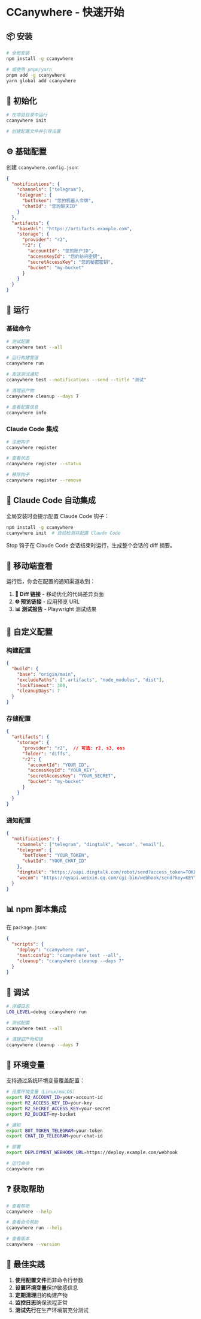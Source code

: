 # CCanywhere - 快速开始

## 📦 安装

```bash
# 全局安装
npm install -g ccanywhere

# 或使用 pnpm/yarn
pnpm add -g ccanywhere
yarn global add ccanywhere
```

## 🚀 初始化

```bash
# 在项目目录中运行
ccanywhere init

# 创建配置文件并引导设置
```

## ⚙️ 基础配置

创建 `ccanywhere.config.json`:

```json
{
  "notifications": {
    "channels": ["telegram"],
    "telegram": {
      "botToken": "您的机器人令牌",
      "chatId": "您的聊天ID"
    }
  },
  "artifacts": {
    "baseUrl": "https://artifacts.example.com",
    "storage": {
      "provider": "r2",
      "r2": {
        "accountId": "您的账户ID",
        "accessKeyId": "您的访问密钥",
        "secretAccessKey": "您的秘密密钥",
        "bucket": "my-bucket"
      }
    }
  }
}
```

## 🏃 运行

### 基础命令

```bash
# 测试配置
ccanywhere test --all

# 运行构建管道
ccanywhere run

# 发送测试通知
ccanywhere test --notifications --send --title "测试"

# 清理旧产物
ccanywhere cleanup --days 7

# 查看配置信息
ccanywhere info
```

### Claude Code 集成

```bash
# 注册钩子
ccanywhere register

# 查看状态
ccanywhere register --status

# 移除钩子
ccanywhere register --remove
```

## 🔌 Claude Code 自动集成

全局安装时会提示配置 Claude Code 钩子：

```bash
npm install -g ccanywhere
ccanywhere init  # 自动检测并配置 Claude Code
```

Stop 钩子在 Claude Code 会话结束时运行，生成整个会话的 diff 摘要。

## 📱 移动端查看

运行后，你会在配置的通知渠道收到：

1. **📝 Diff 链接** - 移动优化的代码差异页面
2. **🌐 预览链接** - 应用预览 URL
3. **📊 测试报告** - Playwright 测试结果

## 🎨 自定义配置

### 构建配置

```json
{
  "build": {
    "base": "origin/main",
    "excludePaths": [".artifacts", "node_modules", "dist"],
    "lockTimeout": 300,
    "cleanupDays": 7
  }
}
```

### 存储配置

```json
{
  "artifacts": {
    "storage": {
      "provider": "r2",  // 可选: r2, s3, oss
      "folder": "diffs",
      "r2": {
        "accountId": "YOUR_ID",
        "accessKeyId": "YOUR_KEY",
        "secretAccessKey": "YOUR_SECRET",
        "bucket": "my-bucket"
      }
    }
  }
}
```

### 通知配置

```json
{
  "notifications": {
    "channels": ["telegram", "dingtalk", "wecom", "email"],
    "telegram": {
      "botToken": "YOUR_TOKEN",
      "chatId": "YOUR_CHAT_ID"
    },
    "dingtalk": "https://oapi.dingtalk.com/robot/send?access_token=TOKEN",
    "wecom": "https://qyapi.weixin.qq.com/cgi-bin/webhook/send?key=KEY"
  }
}
```

## 📊 npm 脚本集成

在 `package.json`:

```json
{
  "scripts": {
    "deploy": "ccanywhere run",
    "test:config": "ccanywhere test --all",
    "cleanup": "ccanywhere cleanup --days 7"
  }
}
```

## 🐛 调试

```bash
# 详细日志
LOG_LEVEL=debug ccanywhere run

# 测试配置
ccanywhere test --all

# 清理旧产物和锁
ccanywhere cleanup --days 7
```

## 🔐 环境变量

支持通过系统环境变量覆盖配置：

```bash
# 设置环境变量（Linux/macOS）
export R2_ACCOUNT_ID=your-account-id
export R2_ACCESS_KEY_ID=your-key
export R2_SECRET_ACCESS_KEY=your-secret
export R2_BUCKET=my-bucket

# 通知
export BOT_TOKEN_TELEGRAM=your-token
export CHAT_ID_TELEGRAM=your-chat-id

# 部署
export DEPLOYMENT_WEBHOOK_URL=https://deploy.example.com/webhook

# 运行命令
ccanywhere run
```

## ❓ 获取帮助

```bash
# 查看帮助
ccanywhere --help

# 查看命令帮助
ccanywhere run --help

# 查看版本
ccanywhere --version
```

## 🎯 最佳实践

1. **使用配置文件**而非命令行参数
2. **设置环境变量**保护敏感信息
3. **定期清理**旧的构建产物
4. **监控日志**确保流程正常
5. **测试先行**在生产环境前充分测试